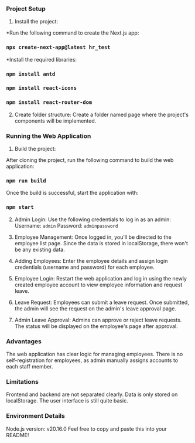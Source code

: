 ### Project Setup
1. Install the project:

*Run the following command to create the Next.js app:
### `npx create-next-app@latest hr_test`
*Install the required libraries:
### `npm install antd`
### `npm install react-icons`
### `npm install react-router-dom`

2. Create folder structure:
Create a folder named page where the project's components will be implemented.

### Running the Web Application
1. Build the project:

After cloning the project, run the following command to build the web application:
### `npm run build`
Once the build is successful, start the application with:
### `npm start`
2. Admin Login:
Use the following credentials to log in as an admin:
Username: `admin`
Password: `adminpassword`
3. Employee Management:
Once logged in, you'll be directed to the employee list page. Since the data is stored in localStorage, there won't be any existing data.

4. Adding Employees:
Enter the employee details and assign login credentials (username and password) for each employee.

5. Employee Login:
Restart the web application and log in using the newly created employee account to view employee information and request leave.

6. Leave Request:
Employees can submit a leave request. Once submitted, the admin will see the request on the admin's leave approval page.
7. Admin Leave Approval:
Admins can approve or reject leave requests. The status will be displayed on the employee's page after approval.

### Advantages
The web application has clear logic for managing employees. There is no self-registration for employees, as admin manually assigns accounts to each staff member.
### Limitations
Frontend and backend are not separated clearly.
Data is only stored on localStorage.
The user interface is still quite basic.
### Environment Details
Node.js version: v20.16.0
Feel free to copy and paste this into your README!
